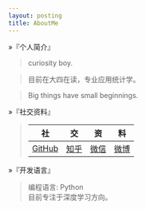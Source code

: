 ```yaml
---
layout: posting
title: AboutMe
---
```


&raquo;『个人简介』

> curiosity boy.

> 目前在大四在读，专业应用统计学。

> Big things have small beginnings. 

&raquo;『社交资料』

> <center>

> |社|交|资|料|
> |:-:|:-:|:-:|:-:|
> | [GitHub] | [知乎] | [微信] | [微博] |
</center>

&raquo;『开发语言』

> 编程语言: Python  
> 目前专注于深度学习方向。

[GitHub]:http://github.com/pangtong97
[微博]:http://weibo.com/idisreg
[微信]:http://ww1.sinaimg.cn/large/006nRXiIly1fxnqhl9yuhj30e80e8mx3.jpg
[知乎]:http://www.zhihu.com/people/idisreg
